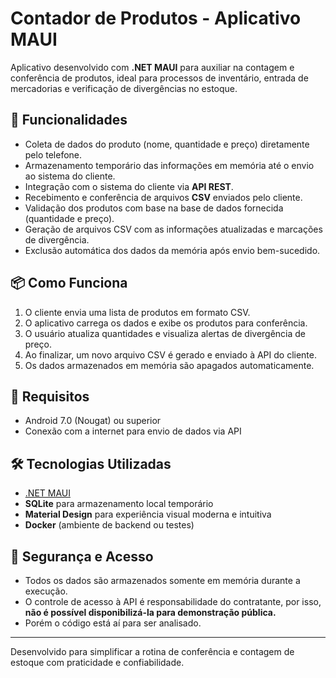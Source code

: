 # Contador de Produtos - Aplicativo MAUI

Aplicativo desenvolvido com **.NET MAUI** para auxiliar na contagem e conferência de produtos, ideal para processos de inventário, entrada de mercadorias e verificação de divergências no estoque.

## 🧾 Funcionalidades

- Coleta de dados do produto (nome, quantidade e preço) diretamente pelo telefone.
- Armazenamento temporário das informações em memória até o envio ao sistema do cliente.
- Integração com o sistema do cliente via **API REST**.
- Recebimento e conferência de arquivos **CSV** enviados pelo cliente.
- Validação dos produtos com base na base de dados fornecida (quantidade e preço).
- Geração de arquivos CSV com as informações atualizadas e marcações de divergência.
- Exclusão automática dos dados da memória após envio bem-sucedido.

## 📦 Como Funciona

1. O cliente envia uma lista de produtos em formato CSV.
2. O aplicativo carrega os dados e exibe os produtos para conferência.
3. O usuário atualiza quantidades e visualiza alertas de divergência de preço.
4. Ao finalizar, um novo arquivo CSV é gerado e enviado à API do cliente.
5. Os dados armazenados em memória são apagados automaticamente.

## 📲 Requisitos

- Android 7.0 (Nougat) ou superior
- Conexão com a internet para envio de dados via API

## 🛠️ Tecnologias Utilizadas

- [.NET MAUI](https://learn.microsoft.com/pt-br/dotnet/maui/)
- **SQLite** para armazenamento local temporário
- **Material Design** para experiência visual moderna e intuitiva
- **Docker** (ambiente de backend ou testes)

## 🔐 Segurança e Acesso

- Todos os dados são armazenados somente em memória durante a execução.
- O controle de acesso à API é responsabilidade do contratante, por isso, **não é possível disponibilizá-la para demonstração pública.**
- Porém o código está aí  para ser analisado.

---

Desenvolvido para simplificar a rotina de conferência e contagem de estoque com praticidade e confiabilidade.
